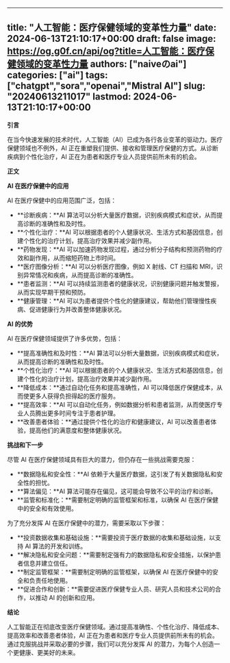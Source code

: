 
---
title: "人工智能：医疗保健领域的变革性力量"
date: 2024-06-13T21:10:17+00:00
draft: false
image: https://og.g0f.cn/api/og?title=人工智能：医疗保健领域的变革性力量
authors: ["naiveのai"]
categories: ["ai"]
tags: ["chatgpt","sora","openai","Mistral AI"]
slug: "20240613211017"
lastmod: 2024-06-13T21:10:17+00:00
---
**引言**

在当今快速发展的技术时代，人工智能（AI）已成为各行各业变革的驱动力。医疗保健领域也不例外，AI 正在重塑我们提供、接收和管理医疗保健的方式。从诊断疾病到个性化治疗，AI 正在为患者和医疗专业人员提供前所未有的机会。

**正文**

**AI 在医疗保健中的应用**

AI 在医疗保健中的应用范围广泛，包括：

* **诊断疾病：**AI 算法可以分析大量医疗数据，识别疾病模式和症状，从而提高诊断的准确性和及时性。
* **个性化治疗：**AI 可以根据患者的个人健康状况、生活方式和基因信息，创建个性化的治疗计划，提高治疗效果并减少副作用。
* **药物发现：**AI 可以加速药物发现过程，通过分析分子结构和预测药物的疗效和副作用，从而缩短药物上市时间。
* **医疗图像分析：**AI 可以分析医疗图像，例如 X 射线、CT 扫描和 MRI，识别异常情况和疾病，从而提高诊断的准确性。
* **患者监测：**AI 可以持续监测患者的健康状况，识别健康问题并触发警报，从而实现早期干预和预防。
* **健康管理：**AI 可以为患者提供个性化的健康建议，帮助他们管理慢性疾病、促进健康行为并改善整体健康状况。

**AI 的优势**

AI 在医疗保健领域提供了许多优势，包括：

* **提高准确性和及时性：**AI 算法可以分析大量数据，识别疾病模式和症状，从而提高诊断的准确性和及时性。
* **个性化治疗：**AI 可以根据患者的个人健康状况、生活方式和基因信息，创建个性化的治疗计划，提高治疗效果并减少副作用。
* **降低成本：**通过自动化任务和提高准确性，AI 可以降低医疗保健成本，从而使更多人获得负担得起的医疗服务。
* **提高效率：**AI 可以自动化任务，例如数据分析和患者监测，从而使医疗专业人员腾出更多时间专注于患者护理。
* **改善患者体验：**通过提供个性化的治疗和健康建议，AI 可以改善患者体验，提高他们的满意度和整体健康状况。

**挑战和下一步**

尽管 AI 在医疗保健领域具有巨大的潜力，但仍存在一些挑战需要克服：

* **数据隐私和安全性：**AI 依赖于大量医疗数据，这引发了有关数据隐私和安全性的担忧。
* **算法偏见：**AI 算法可能存在偏见，这可能会导致不公平的治疗和诊断。
* **监管和标准化：**需要制定明确的监管框架和标准，以确保 AI 在医疗保健中的安全和有效使用。

为了充分发挥 AI 在医疗保健中的潜力，需要采取以下步骤：

* **投资数据收集和基础设施：**需要投资于医疗数据的收集和基础设施，以支持 AI 算法的开发和训练。
* **解决隐私和安全问题：**需要制定强有力的数据隐私和安全措施，以保护患者信息并建立信任。
* **制定监管框架：**需要制定明确的监管框架，以确保 AI 在医疗保健中的安全和负责任地使用。
* **促进合作和创新：**需要促进医疗保健专业人员、研究人员和技术公司的合作，以推动 AI 的创新和应用。

**结论**

人工智能正在彻底改变医疗保健领域。通过提高准确性、个性化治疗、降低成本、提高效率和改善患者体验，AI 正在为患者和医疗专业人员提供前所未有的机会。通过克服挑战并采取必要的步骤，我们可以充分发挥 AI 的潜力，为每个人创造一个更健康、更美好的未来。